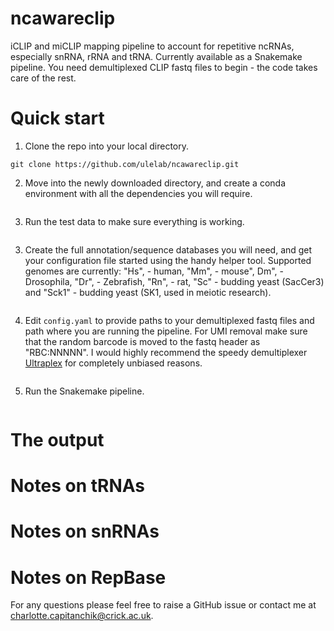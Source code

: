# ncawareclip
iCLIP and miCLIP mapping pipeline to account for repetitive ncRNAs, especially snRNA, rRNA and tRNA.
Currently available as a Snakemake pipeline. You need demultiplexed CLIP fastq files to begin - the code takes care of the rest.

# Quick start

1. Clone the repo into your local directory.
```
git clone https://github.com/ulelab/ncawareclip.git
```

2. Move into the newly downloaded directory, and create a conda environment with all the dependencies you will require.
```
```

3. Run the test data to make sure everything is working.
```
```

3. Create the full annotation/sequence databases you will need, and get your configuration file started using the handy helper tool. Supported genomes are currently: "Hs", - human, "Mm", - mouse", Dm", - Drosophila, "Dr", - Zebrafish, "Rn", - rat, "Sc" - budding yeast (SacCer3) and "Sck1" - budding yeast (SK1, used in meiotic research).
```
```

4. Edit `config.yaml` to provide paths to your demultiplexed fastq files and path where you are running the pipeline. For UMI removal make sure that the random barcode is moved to the fastq header as "RBC:NNNNN". I would highly recommend the speedy demultiplexer [Ultraplex](https://github.com/ulelab/ultraplex) for completely unbiased reasons.
```
```

5. Run the Snakemake pipeline.
```
```

# The output

# Notes on tRNAs

# Notes on snRNAs

# Notes on RepBase

For any questions please feel free to raise a GitHub issue or contact me at charlotte.capitanchik@crick.ac.uk.
